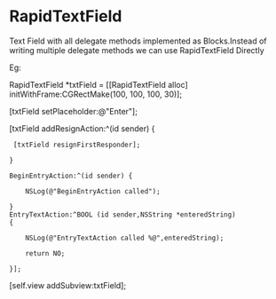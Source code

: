 # RapidTextField
Text Field with all delegate methods implemented as Blocks.Instead of writing multiple delegate methods we can use RapidTextField Directly 

Eg:

RapidTextField *txtField = [[RapidTextField alloc] initWithFrame:CGRectMake(100, 100, 100, 30)];

[txtField setPlaceholder:@"Enter"];

[txtField addResignAction:^(id sender) 
    {
    
     [txtField resignFirstResponder];
     
    } 
    
    BeginEntryAction:^(id sender) {
    
        NSLog(@"BeginEntryAction called");
        
    } 
    EntryTextAction:^BOOL (id sender,NSString *enteredString) 
    {
    
        NSLog(@"EntryTextAction called %@",enteredString);
        
        return NO;
        
    }];
    
[self.view addSubview:txtField];
